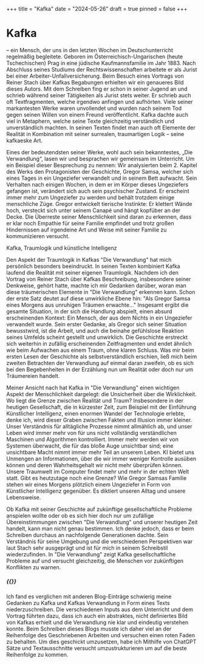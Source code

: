 +++
title = "Kafka"
date = "2024-05-26"
draft = true
pinned = false
+++


# Kafka 

– ein Mensch, der uns in den letzten Wochen im Deutschunterricht regelmäßig begleitete. Geboren im Österreichisch-Ungarischen (heute Tschechischen) Prag in eine jüdische Kaufmannsfamilie im Jahr 1883. Nach Abschluss seines Studiums der Rechtswissenschaften arbeitete er als Jurist bei einer Arbeiter-Unfallversicherung. Beim Besuch eines Vortrags von Reiner Stach über Kafkas Begabungen erhielten wir ein genaueres Bild dieses Autors. Mit dem Schreiben fing er schon in seiner Jugend an und schrieb während seiner Tätigkeiten als Jurist stets weiter. Er schrieb auch oft Textfragmenten, welche irgendwo anfingen und aufhörten. Viele seiner markantesten Werke waren unvollendet und wurden nach seinem Tod gegen seinen Willen von einem Freund veröffentlicht. Kafka dachte auch viel in Metaphern, welche seine Texte gleichzeitig verständlich und unverständlich machten. In seinen Texten findet man auch oft Elemente der Realität in Kombination mit seiner surrealen, traumartigen Logik – seine kafkaeske Art.

Eines der bedeutendsten seiner Werke, wohl auch sein bekanntestes, „Die Verwandlung“, lasen wir und besprachen wir gemeinsam im Unterricht. Um ein Beispiel dieser Besprechung zu nennen: Wir analysierten beim 2. Kapitel des Werks den Protagonisten der Geschichte, Gregor Samsa, welcher sich eines Tages in ein Ungeziefer verwandelt und in seinem Bett aufwacht. Sein Verhalten nach einigen Wochen, in dem er im Körper dieses Ungeziefers gefangen ist, verändert sich auch sein psychischer Zustand. Er erscheint immer mehr zum Ungeziefer zu werden und behält trotzdem einige menschliche Züge. Gregor entwickelt tierische Instinkte: Er klettert Wände hoch, versteckt sich unter seinem Canapé und hängt kopfüber an der Decke. Die Überreste seiner Menschlichkeit sind daran zu erkennen, dass er klar noch Empathie für seine Familie empfindet und trotz großen Hindernissen auf irgendeine Art und Weise mit seiner Familie zu kommunizieren versucht.

Kafka, Traumlogik und künstliche Intelligenz

Den Aspekt der Traumlogik in Kafkas "Die Verwandlung" hat mich persönlich besonders beeindruckt. In seinen Texten kombiniert Kafka laufend die Realität mit seiner eigenen Traumlogik. Nachdem ich den Vortrag von Reiner Stach über Kafkas Beschreibung, insbesondere seiner Denkweise, gehört hatte, machte ich mir Gedanken darüber, woran man diese träumerischen Elemente in "Die Verwandlung" erkennen kann. Schon der erste Satz deutet auf diese unwirkliche Ebene hin: "Als Gregor Samsa eines Morgens aus unruhigen Träumen erwachte..." Insgesamt ergibt die gesamte Situation, in der sich die Handlung abspielt, einen absurd erscheinenden Kontext: Ein Mensch, der aus dem Nichts in ein Ungeziefer verwandelt wurde. Sein erster Gedanke, als Gregor sich seiner Situation bewusstwird, ist die Arbeit, und auch die beinahe gefühlslose Reaktion seines Umfelds scheint gestellt und unwirklich. Die Geschichte erstreckt sich weiterhin in zufällig erscheinenden Zeitfragmenten und endet ähnlich wie beim Aufwachen aus einem Traum, ohne klaren Schluss. Was mir beim ersten Lesen der Geschichte als selbstverständlich erschien, ließ mich beim zweiten Betrachten der Verwandlung auf einmal daran zweifeln, ob es sich bei den Begebenheiten in der Erzählung nun um Realität oder doch nur um Träumereien handelt.

Meiner Ansicht nach hat Kafka in "Die Verwandlung" einen wichtigen Aspekt der Menschlichkeit dargelegt: die Unsicherheit über die Wirklichkeit. Wo liegt die Grenze zwischen Realität und Traum? Insbesondere in der heutigen Gesellschaft, die in kürzester Zeit, zum Beispiel mit der Einführung Künstlicher Intelligenz, einen enormen Wandel der Technologie erlebte, denke ich, wird dieser Graben zwischen Fakten und Illusion immer kleiner. Unser Verständnis für alltägliche Prozesse nimmt allmählich ab, und unser Leben wird immer mehr von für uns nicht vollständig verständlichen Maschinen und Algorithmen kontrolliert. Immer mehr werden wir von Systemen überwacht, die für das bloße Auge unsichtbar sind; eine unsichtbare Macht nimmt immer mehr Teil an unserem Leben. KI bietet uns Unmengen an Informationen, über die wir immer weniger Kontrolle ausüben können und deren Wahrheitsgehalt wir nicht mehr überprüfen können. Unsere Traumwelt im Computer findet mehr und mehr in der echten Welt statt. Gibt es heutzutage noch eine Grenze? Wie Gregor Samsas Familie stehen wir eines Morgens plötzlich einem Ungeziefer in Form von Künstlicher Intelligenz gegenüber. Es diktiert unseren Alltag und unsere Lebensweise.

Ob Kafka mit seiner Geschichte auf zukünftige gesellschaftliche Probleme anspielen wollte oder ob es sich hier doch nur um zufällige Übereinstimmungen zwischen "Die Verwandlung" und unserer heutigen Zeit handelt, kann man nicht genau bestimmen. Ich denke jedoch, dass er beim Schreiben durchaus an nachfolgende Generationen dachte. Sein Verständnis für seine Umgebung und die verschiedenen Perspektiven war laut Stach sehr ausgeprägt und ist für mich in seinem Schreibstil wiederzufinden. In "Die Verwandlung" zeigt Kafka gesellschaftliche Probleme auf und versucht gleichzeitig, die Menschen vor zukünftigen Konflikten zu warnen.

##### {{<box title="Der Schreibprozess">}}
 
Ich fand es verglichen mit anderen Blog-Einträge schwierig meine Gedanken zu Kafka und Kafkas Verwandlung in Form eines Texts niederzuschreiben. Die verschiedenen Inputs aus dem Unterricht und dem Vortrag führten dazu, dass ich auch ein abstraktes, nicht definiertes Bild von Kafkas erhielt und die Verwandlung nie klar und eindeutig verstehen konnte. Beim Schreiben dieses Blogs musste ich daher viel an der Reihenfolge des Geschriebenen Arbeiten und versuchen einen roten Faden zu behalten. Um dies geschickt umzusetzen, habe ich Mithilfe von ChatGPT Sätze und Textausschnitte versucht umzustrukturieren um auf die beste Reihenfolge zu kommen.